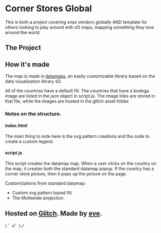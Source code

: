 Corner Stores Global
=================

This is both a project covering snax vendors globally AND template for others looking to play around with d3 maps, mapping something they love around the world. 

The Project 
------------

## How it's made

The map is made is [datamaps](http://datamaps.github.io/), an easily customizable library based on the data visualization library d3. 

All of the countries have a default fill. The countries that have a bodega image are listed in the json object in script.js. The image links are stored in that file, while the images are hosted in the glitch asset folder. 

### Notes on the structure.
#### index.html
The main thing to note here is the svg pattern creations and the code to create a custom legend.  

#### script.js
This script creates the datamap map. When a user clicks on the country on the map, it creates both the standard datamap popup. If the country has a corner store picture, then it pops up the picture on the page.

Customizations from standard datamap: 
- Custom svg pattern based fill. 
- The Mollweide projection.


Hosted on [Glitch](https://glitch.com/). Made by [eve](https://twitter.com/eveahe).
-------------------

\ ゜o゜)ノ
